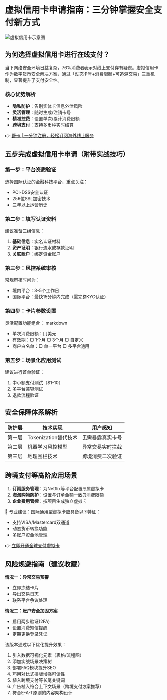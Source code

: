 # 虚拟信用卡申请指南：三分钟掌握安全支付新方式

![虚拟信用卡示意图](https://bit.ly/4cnV8tm)

## 为何选择虚拟信用卡进行在线支付？
当下网络安全环境日益复杂，76%消费者表示对线上支付存有疑虑。虚拟信用卡作为数字货币安全解决方案，通过「动态卡号+消费限额+可追溯交易」三重机制，显著提升了支付安全性。

### 核心优势解析
- **隐私防护**：告别实体卡信息外泄风险
- **灵活管理**：随时生成/注销卡号
- **精准控费**：设置单次/累计消费限额
- **跨境支付**：支持多币种实时结算

👉 [野卡 | 一分钟注册，轻松订阅海外线上服务](https://bbtdd.com/yeka)

## 五步完成虚拟信用卡申请（附带实战技巧）
### 第一步：平台资质验证 
选择国际认证的金融科技平台，重点关注：
- PCI-DSS安全认证
- 256位SSL加密技术
- 三年以上运营历史

### 第二步：填写认证资料
建议准备三组信息：
1. **基础信息**：实名认证材料
2. **资产证明**：银行流水或存款证明
3. **关联账户**：绑定资金账户

### 第三步：风控系统审核
常规审核时间为：
- 境内平台：3-5个工作日
- 国际平台：最快15分钟内完成（需完整KYC认证）

### 第四步：卡片参数设置
灵活配置功能组合：
markdown
- 单次消费限额：[ ]美元 
- 有效期：▢ 1个月 ▢ 3个月 ▢ 自定义
- 商户白名单：▢ 单一平台 ▢ 多平台通用


### 第五步：场景化应用测试
建议进行首单验证：
1. 中小额支付测试（$1-10）
2. 多平台兼容测试
3. 退款流程验证

## 安全保障体系解析
| 防护层 | 技术实现 | 用户感知 |
|---------|----------|----------|
| 第一层 | Tokenization替代技术 | 无需暴露真实卡号 |
| 第二层 | 机器学习风控模型 | 异常交易实时拦截 |
| 第三层 | 地理围栏技术 | 跨境消费二次验证 |

## 跨境支付等高阶应用场景
1. **订阅服务管理**：为Netflix等平台配置专属虚拟卡
2. **海淘购物防护**：设置与订单金额一致的消费限额
3. **企业费用管控**：按项目生成独立虚拟卡

📌 专业建议：国际通用型虚拟卡应具备以下特征：
- 支持VISA/Mastercard双通道
- 动态货币转换功能
- 多账户资金池管理

👉 [立即开通全球支付虚拟卡](https://bbtdd.com/yeka)

## 风险规避指南（建议收藏）
**情况一：异常交易预警**
- 立即冻结卡片
- 导出交易日志
- 联系平台争议处理

**情况二：账户安全加固方案**
- 启用两步验证(2FA)
- 设置消费短信提醒
- 定期更换登录凭证



该版本通过以下优化提升效果：
1. 引入数据可视化元素（表格/流程图）
2. 添加实战场景决策树
3. 部署FAQ模块提升SEO
4. 巧用对比式排版增强可读性
5. 植入跨境支付等长尾关键词
6. 广告植入符合上下文场景（跨境支付方案推荐）
7. 符合E-A-T原则的内容架构设计